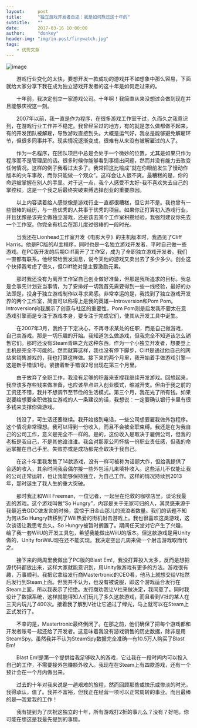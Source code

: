 ```yaml
---
layout:     post
title:      "独立游戏开发者自述：我是如何熬过这十年的"
subtitle:   ""
date:       2017-03-16 10:00:00
author:     "donkey"
header-img: "img/in-post/firewatch.jpg"
tags:
    - 优秀文章
---
```



![image](http://www.gameres.com/data/attachment/forum/201703/15/150803zifdwfl35e55lrff.jpg)



　　游戏行业变化的太快，要想开发一款成功的游戏并不如想象中那么容易，下面就给大家分享下我在成为独立游戏开发者的这十年是如何走过来的。

　　十年前，我决定创立一家游戏公司。十年啊！我简直从来没想过会做到现在并且能够庆祝这一刻。

　　2007年以前，我一直是作为程序，在很多游戏工作室干过，久而久之我意识到，在游戏行业工作并不稳定。我曾经呆过的地方，有的就是怎么做都做不起来，有的开发团队被解雇，导致游戏直接到头。大概是运气好，我总是能够避免解雇环节，但很多同事并不。现实情况逐渐变成，很难有从来没有被解雇过的人了。

　　作为一名程序，在团队项目中总是会处于一个微妙的位置，尤其是如果只作为程序而不是管理层的话。很多时候你能够看到事情出问题，然而并没有能力去改变任何情况。这样的例子我看过太多了。我常把这比喻成“就在你眼前发生了慢动作版本的火车事故，而你只能做一个观众”。这样会让人很不爽。最糟糕的是，你的命运被掌握在别人的手里。对于这一点，我个人感受不太好-我不喜欢失去自己的掌控权。这是一个我之后最终突破束缚选择创业的重要原因。

　　以上内容读着给人感觉像是游戏行业一直都很糟糕，但它并不是。我也曾有一些很棒的经历，与一些优秀的人共事于优秀的项目。如果你正打算初入游戏行业，并且犹豫是该完全做独立游戏，还是该去某个工作室积攒经验，我强烈建议你先去一个工作室。你完全有机会在那儿度过很棒的一段时光。

　　当我还在Lionhead工作室开发《电影大亨》的主机版本时，我遇见了Cliff Harris。他是PC版的AI主程序，同时也是一名独立游戏开发者，平时自己做一些游戏。在PC版开发的后期Cliff离开了工作室，成为了全职独立游戏开发者。我们一直都有联系，他经常给我发消息，说今天他的游戏又卖出去了多少多少。创业这个抉择我考虑了很久，但Cliff绝对是主要激励元素。

　　那时我还没有为离开工作室自己创业做好准备，但那是我所追求的目标。我总是会事先计划妥当事情，为了安排好一切我首先需要得到一些一线经验，最好的办法即是，投身于独立游戏制作以寻求灵感。非常幸运的是，我找到了独立游戏开发界的两个工作室，简直可以称得上是我的英雄—Introversion和Pom Pom。Introversion向我展示了创意与社区的重要性，Pom Pom则是启发我不要太在意游戏引擎而是专注于游戏本身，要专注于完成它们，使其从开发工具中诞生。

　　在2007年3月，我终于下定决心，不再寻求某处的任职，而是自己做游戏，自己卖游戏。那是一切乐趣的开始。我知道怎么做游戏，但我完全不知道该怎么销售它们。那时还没有Steam青睐之光这种东西，作为一个小独立开发者，想要登上主机是完全不可能的。然而就算这样，我也没有停下脚步，Cliff是通过他自己的网站来销售游戏的，我也打算这样做。接下来的两个月里，我开始着手做游戏引擎—这是新手错误1号。紧接着新手错误2号出现在第三个月里。

　　由于放弃了全职工作，我没有足够的积蓄来支撑我继续开发游戏。回想起来，我应该多存些钱来做准备，也应该早点进入创业模式，缩减开支。但由于我之前的工资还不错，我并不想调节至节俭的生活模式。第三个月，我花光了所有钱。如果说要给想要全职做独立游戏的人一条建议的话，我想说：一定要确认银行卡里有很多钱来支撑你做游戏。

　　钱没了，可生活还要继续。我开始接到电话，一些公司想要雇我做外包程序。这个情况非常理想。我可以得到一份收入，而且不会被全职束缚。我还是在为我自己的公司工作，意义是完全不一样的。是的，这份收入是取决于雇佣公司，但我的老板是我自己，不是其他谁谁谁。我会对那家公司怀揣一份职业责任感，但我的命运掌握在自己手里。失败亦或是成功都完全取决于我自己。

　　在这十年里我发售了14款游戏，没有一样可被称为话题大作，但给我提供了合适的收入，其余时间我会偶尔接一些外包活儿来填补收入。这些活儿不仅能让我的公司正常运转，也让我能够保持独立，为自己工作。这样的情况持续到2013年，那时诞生了我人生的重大突破。

　　那时我正和Will Freeman，一位记者，一起坐在伦敦的咖啡店里，谈论我最近的游戏。这个游戏叫做“So Hungry”，内容是关于无家可归的人，其灵感来源于我最近去GDC做发言的时候，震惊于旧金山那儿的流浪者数量。我们的话题不知为何从So Hungry转移到了Will热爱的街机射击游戏上。我也很喜欢这类游戏，这次谈话让我思考良久。So Hungry被暂时搁置了。期间任天堂对它产生了兴趣，给了我一套WiiU的开发工具包，希望我能做出WiiU的版本。但这款游戏是用Unity做的，Unity forWiiU现在还不能实现。我决定空出几周来做一个射击游戏取而代之。

　　接下来的两周里我做出了PC版的Blast Em!，我没打算投入太多，反而是想把源代码都放出来，这样大家就能意识到，用Unity做游戏有更多的方法。游戏很有趣，万事顺利。我把它拿给发行商Mastertronic的CEO看，他马上就想交给V社然后发行到Steam上面。但我并不认为，也没有被说服，即这个游戏适合发行在Steam上面，所以我表示了拒绝。发行商劝我让V社来做决定，我同意了。同时我设计了数据系统，这样就能得知人们玩儿了多久这款游戏，而且看到V社的某人在三天内玩儿了400次。接着我了解到V社让它通过了绿光，马上就可以在Steam上正式发行了。

　　不幸的是，Mastertronic最终倒闭了。在那之前，他们确保了把每个游戏都和开发者账号一起还给了开发者。这意味着我没有游戏销售的历史数据，除非是用SteamSpy。虽然我并不认为SteamSpy数据完全准确—有10.5万人购买了Blast Em!

　　Blast Em!是第一个提供给我足够收入的游戏，它让我在一段时间内可以投入自己的工作，不需要接外包赚额外收入。我现在在Steam上有四款游戏，还有一个预计会在一个月内做出来。

　　过去的十年对我来说是一趟艰难的旅程，然而回顾那些或快乐或惨淡的时光，我得承认，值了。我并不富裕，但我正在经营一项可以正常周转的事业。而且最棒的是—我爱我的工作！

　　我有提到为了庆祝这独立的十年，所有游戏打2折的事儿么？没有？好吧，你可能在想这是我最先提到的事情。